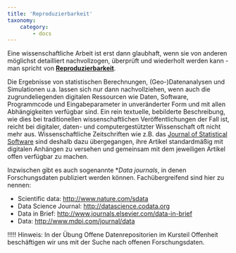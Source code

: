 ```yaml
---
title: 'Reproduzierbarkeit'
taxonomy:
    category:
        - docs
---
```


Eine wissenschaftliche Arbeit ist erst dann glaubhaft, wenn sie von anderen möglichst detailliert nachvollzogen, überprüft und wiederholt werden kann - man spricht von [**Reproduzierbarkeit**](https://de.wikipedia.org/wiki/Reproduzierbarkeit).

Die Ergebnisse von statistischen Berechnungen, (Geo-)Datenanalysen und Simulationen u.a. lassen sich nur dann nachvollziehen, wenn auch die zugrundeliegenden digitalen Ressourcen wie Daten, Software, Programmcode und Eingabeparameter in unveränderter Form und mit allen Abhängigkeiten verfügbar sind. Ein rein textuelle, bebilderte Beschreibung, wie dies bei traditionellen wissenschaftlichen Veröffentlichungen der Fall ist, reicht bei digitaler, daten- und computergestützter Wissenschaft oft nicht mehr aus. Wissenschaftliche Zeitschriften wie z.B. das [Journal of Statistical Software](https://www.jstatsoft.org) sind deshalb dazu übergegangen, ihre Artikel standardmäßig mit digitalen Anhängen zu versehen und gemeinsam mit dem jeweiligen Artikel offen verfügbar zu machen.

Inzwischen gibt es auch sogenannte **Data journals*, in denen Forschungsdaten publiziert werden können. Fachübergreifend sind hier zu nennen:

* Scientific data: http://www.nature.com/sdata
* Data Science Journal: http://datascience.codata.org
* Data in Brief: http://www.journals.elsevier.com/data-in-brief
* Data: http://www.mdpi.com/journal/data

!!!!! Hinweis:
In der Übung Offene Datenrepositorien im Kursteil Offenheit beschäftigen wir uns mit der Suche nach offenen Forschungsdaten. 
